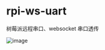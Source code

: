 # rpi-ws-uart

树莓派远程串口、websocket 串口透传

![image](https://user-images.githubusercontent.com/6647656/112247779-dbc0f500-8c8f-11eb-978c-2a2f763cc481.png)
